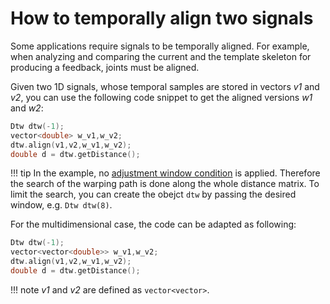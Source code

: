 # How to temporally align two signals

Some applications require signals to be temporally aligned.
For example, when analyzing and comparing the current and the template skeleton for producing a feedback, joints must be aligned.

Given two 1D signals, whose temporal samples are stored in vectors _v1_ and _v2_, you can use the following code snippet to get the aligned versions _w1_ and _w2_:  

```cpp
Dtw dtw(-1);
vector<double> w_v1,w_v2;
dtw.align(v1,v2,w_v1,w_v2);
double d = dtw.getDistance();
```

!!! tip
    In the example, no [adjustment window condition](https://robotology.github.io/assistive-rehab/doc/doxygen/doc/html/group__dtw.html) is applied. Therefore the search of the warping path is done along the whole distance matrix.
    To limit the search, you can create the obejct `dtw` by passing the desired window, e.g. `Dtw dtw(8)`.

For the multidimensional case, the code can be adapted as following:

```cpp
Dtw dtw(-1);
vector<vector<double>> w_v1,w_v2;
dtw.align(v1,v2,w_v1,w_v2);
double d = dtw.getDistance();
```

!!! note
    _v1_ and _v2_ are defined as `vector<vector>`.
